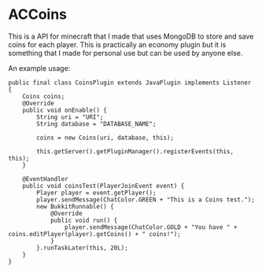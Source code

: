 # ACCoins

This is a API for minecraft that I made that uses MongoDB to store and save coins for each player.
This is practically an economy plugin but it is something that I made for personal use but can be used by anyone else.

An example usage:
```
public final class CoinsPlugin extends JavaPlugin implements Listener {
    Coins coins;
    @Override
    public void onEnable() {
        String uri = "URI";
        String database = "DATABASE_NAME";

        coins = new Coins(uri, database, this);

        this.getServer().getPluginManager().registerEvents(this, this);
    }

    @EventHandler
    public void coinsTest(PlayerJoinEvent event) {
        Player player = event.getPlayer();
        player.sendMessage(ChatColor.GREEN + "This is a Coins test.");
        new BukkitRunnable() {
            @Override
            public void run() {
                player.sendMessage(ChatColor.GOLD + "You have " + coins.editPlayer(player).getCoins() + " coins!");
            }
        }.runTaskLater(this, 20L);
    }
}
```

